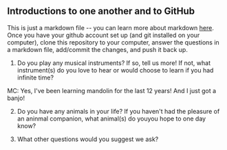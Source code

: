 ## Introductions to one another and to GitHub

This is just a markdown file -- you can learn more about markdown [here](https://guides.github.com/features/mastering-markdown/). Once you have your github account set up (and git installed on your computer), clone this repository to your computer, answer the questions in a markdown file, add/commit the changes, and push it back up.

1. Do you play any musical instruments? If so, tell us more! If not, what instrument(s) do you love to hear or would choose to learn if you had infinite time?

MC: Yes, I've been learning mandolin for the last 12 years! And I just got a banjo!


2. Do you have any animals in your life? If you haven't had the pleasure of an aninmal companion, what animal(s) do youyou hope to one day know?


3. What other questions would you suggest we ask?
